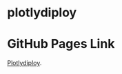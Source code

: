 # plotlydiploy

# GitHub Pages Link 
[Plotlydiploy](https://akinsolasalami.github.io/plotlydiploy/).

